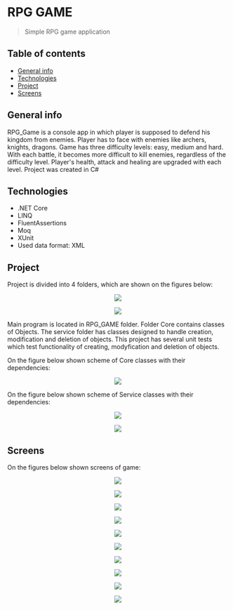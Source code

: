 # RPG GAME
> Simple RPG game application

## Table of contents
* [General info](#general-info)
* [Technologies](#technologies)
* [Project](#Project)
* [Screens](#Screens)

## General info
RPG_Game is a console app in which player is supposed to defend his kingdom from enemies. Player has to face with enemies like archers, knights, dragons. Game has three difficulty levels: easy, medium and hard. With each battle, it becomes more difficult to kill enemies, regardless of the difficulty level. Player's health, attack and healing are upgraded with each level. Project was created in C#

## Technologies
* .NET Core
* LINQ
* FluentAssertions
* Moq
* XUnit
* Used data format: XML

## Project 
Project is divided into 4 folders, which are shown on the figures below:

<p align="center">
  <img src="https://raw.githubusercontent.com/kamasjdev/RPG_Game/master/Solution1.PNG">
</p>

<p align="center">
  <img src="https://raw.githubusercontent.com/kamasjdev/RPG_Game/master/Solution2.PNG">
</p>

Main program is located in RPG_GAME folder. Folder Core contains classes of Objects. The service folder has classes designed to handle creation, modification and deletion of objects. This project has several unit tests which test functionality of creating, modyfication and deletion of objects.

On the figure below shown scheme of Core classes with their dependencies:

<p align="center">
  <img src="https://raw.githubusercontent.com/kamasjdev/RPG_Game/master/schemat_klas_Core.PNG">
</p>

On the figure below shown scheme of Service classes with their dependencies:

<p align="center">
  <img src="https://raw.githubusercontent.com/kamasjdev/RPG_Game/master/schemat_klas_Service.PNG">
</p>

<p align="center">
  <img src="https://raw.githubusercontent.com/kamasjdev/RPG_Game/master/schemat_klas_ServiceManager.PNG">
</p>

## Screens
On the figures below shown screens of game:

<p align="center">
  <img src="https://raw.githubusercontent.com/kamasjdev/RPG_Game/master/screen1.PNG">
</p>

<p align="center">
  <img src="https://raw.githubusercontent.com/kamasjdev/RPG_Game/master/screen2.PNG">
</p>

<p align="center">
  <img src="https://raw.githubusercontent.com/kamasjdev/RPG_Game/master/screen3.PNG">
</p>

<p align="center">
  <img src="https://raw.githubusercontent.com/kamasjdev/RPG_Game/master/screen4.PNG">
</p>

<p align="center">
  <img src="https://raw.githubusercontent.com/kamasjdev/RPG_Game/master/screen5.PNG">
</p>

<p align="center">
  <img src="https://raw.githubusercontent.com/kamasjdev/RPG_Game/master/screen6.PNG">
</p>

<p align="center">
  <img src="https://raw.githubusercontent.com/kamasjdev/RPG_Game/master/screen7.PNG">
</p>

<p align="center">
  <img src="https://raw.githubusercontent.com/kamasjdev/RPG_Game/master/screen8.PNG">
</p>

<p align="center">
  <img src="https://raw.githubusercontent.com/kamasjdev/RPG_Game/master/screen9.PNG">
</p>

<p align="center">
  <img src="https://raw.githubusercontent.com/kamasjdev/RPG_Game/master/screen10.PNG">
</p>
